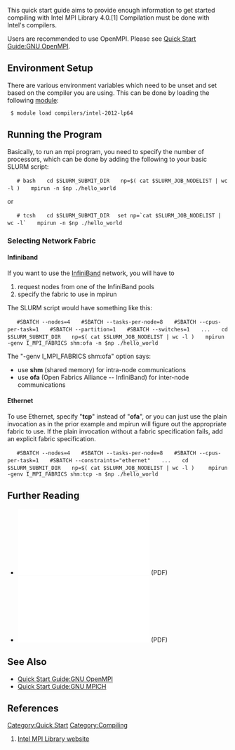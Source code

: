 This quick start guide aims to provide enough information to get started
compiling with Intel MPI Library 4.0.\[1\] Compilation must be done with
Intel's compilers.

Users are recommended to use OpenMPI. Please see [Quick Start Guide:GNU
OpenMPI](Quick_Start_Guide:GNU_OpenMPI "wikilink").

## Environment Setup

There are various environment variables which need to be unset and set
based on the compiler you are using. This can be done by loading the
following [module](Quick_Start_Guide:Environment_Modules "wikilink"):

` $ module load compilers/intel-2012-lp64`

## Running the Program

Basically, to run an mpi program, you need to specify the number of
processors, which can be done by adding the following to your basic
SLURM script:

`   # bash`
`   cd $SLURM_SUBMIT_DIR`
`   np=$( cat $SLURM_JOB_NODELIST | wc -l )`
`   mpirun -n $np ./hello_world`

or

`   # tcsh`
`   cd $SLURM_SUBMIT_DIR`
``   set np=`cat $SLURM_JOB_NODELIST | wc -l` ``
`   mpirun -n $np ./hello_world`

### Selecting Network Fabric

#### Infiniband

If you want to use the [InfiniBand](InfiniBand "wikilink") network, you
will have to

1.  request nodes from one of the InfiniBand pools
2.  specify the fabric to use in mpirun

The SLURM script would have something like this:

`   #SBATCH --nodes=4`
`   #SBATCH --tasks-per-node=8`
`   #SBATCH --cpus-per-task=1`
`   #SBATCH --partition=1`
`   #SBATCH --switches=1`
`   ...`
`   cd $SLURM_SUBMIT_DIR`
`   np=$( cat $SLURM_JOB_NODELIST | wc -l )`
`   mpirun -genv I_MPI_FABRICS shm:ofa -n $np ./hello_world`

The "-genv I_MPI_FABRICS shm:ofa" option says:

  - use **shm** (shared memory) for intra-node communications
  - use **ofa** (Open Fabrics Alliance -- InfiniBand) for inter-node
    communications

#### Ethernet

To use Ethernet, specify "**tcp**" instead of "**ofa**", or you can just
use the plain invocation as in the prior example and mpirun will figure
out the appropriate fabric to use. If the plain invocation without a
fabric specification fails, add an explicit fabric specification.

`   #SBATCH --nodes=4`
`   #SBATCH --tasks-per-node=8`
`   #SBATCH --cpus-per-task=1`
`   #SBATCH --constraints="ethernet"`
`   ...`
`   cd $SLURM_SUBMIT_DIR`
`   np=$( cat $SLURM_JOB_NODELIST | wc -l )`
`    mpirun -genv I_MPI_FABRICS shm:tcp -n $np ./hello_world`

## Further Reading

  - ![Intel MPI for Linux Getting Started
    Guide](Intel_MPI_for_Linux_Getting_Started.pdf
    "Intel MPI for Linux Getting Started Guide") (PDF)
  - ![Intel MPI for Linux Reference
    Manual](Intel_MPI_Reference_Manual.pdf
    "Intel MPI for Linux Reference Manual") (PDF)

## See Also

  - [Quick Start Guide:GNU
    OpenMPI](Quick_Start_Guide:GNU_OpenMPI "wikilink")
  - [Quick Start Guide:GNU
    MPICH](Quick_Start_Guide:GNU_MPICH "wikilink")

## References

<references/>

[Category:Quick Start](Category:Quick_Start "wikilink")
[Category:Compiling](Category:Compiling "wikilink")

1.  [Intel MPI Library
    website](http://software.intel.com/en-us/articles/intel-mpi-library/)
